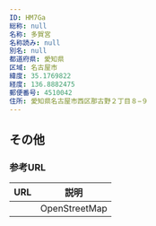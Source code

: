 ```yaml
---
ID: HM7Ga
総称: null
名称: 多賀宮
名称読み: null
別名: null
都道府県: 愛知県
区域: 名古屋市
緯度: 35.1769822
経度: 136.8882475
郵便番号: 4510042
住所: 愛知県名古屋市西区那古野２丁目８−９
---
```


## その他

### 参考URL

| URL | 説明          |
| --- | ------------- |
|     | OpenStreetMap |
